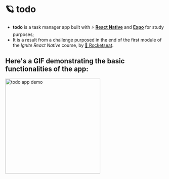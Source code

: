 # 🪐 todo
- **todo** is a task manager app built with ⚡ [**React Native**](https://reactnative.dev/) and [**Expo**](https://expo.dev/) for study purposes;
- It is a result from a challenge purposed in the end of the first module of the *Ignite React Native* course, by [🚀 Rocketseat](https://rocketseat.com.br/).

## Here's a GIF demonstrating the basic functionalities of the app:
<img src="https://user-images.githubusercontent.com/48724782/211623239-4a3fca09-a4e4-4f93-b095-3cc7bf2d5556.gif" alt="todo app demo" width="300"/>

